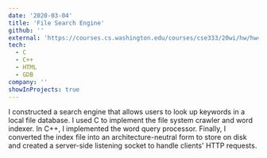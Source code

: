 ```yaml
---
date: '2020-03-04'
title: 'File Search Engine'
github: ''
external: 'https://courses.cs.washington.edu/courses/cse333/20wi/hw/hw4.php'
tech:
  - C
  - C++
  - HTML
  - GDB
company: ''
showInProjects: true
---
```


I constructed a search engine that allows users to look up keywords in a local file database. I used C to implement the file system crawler and word indexer. In C++, I implemented the word query processor. Finally, I converted the index file into an architecture-neutral form to store on disk and created a server-side listening socket to handle clients' HTTP requests.
